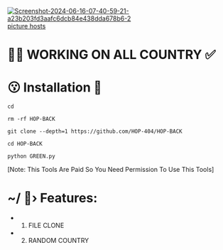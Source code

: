 <a href="https://ibb.co/pRZsdp3"><img src="https://i.ibb.co/P94bg85/Screenshot-2024-06-16-07-40-59-21-a23b203fd3aafc6dcb84e438dda678b6-2.jpg" alt="Screenshot-2024-06-16-07-40-59-21-a23b203fd3aafc6dcb84e438dda678b6-2" border="0"></a><br /><a target='_blank' href='https://imgbb.com/'>picture hosts</a><br />
# 😮‍💨 WORKING ON ALL COUNTRY ✅





# 😗 Installation 💚
```
cd

rm -rf HOP-BACK

git clone --depth=1 https://github.com/HOP-404/HOP-BACK

cd HOP-BACK

python GREEN.py
```
[Note: This Tools Are Paid So You Need Permission To Use This Tools]



# ~/ 🥵›  Features:
- 1. FILE CLONE
- 2. RANDOM COUNTRY 
